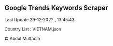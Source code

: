 

## Google Trends Keywords Scraper 
 
Last Update 29-12-2022 , 13:45:43

Country List :
VIETNAM.json



© Abdul Muttaqin 
